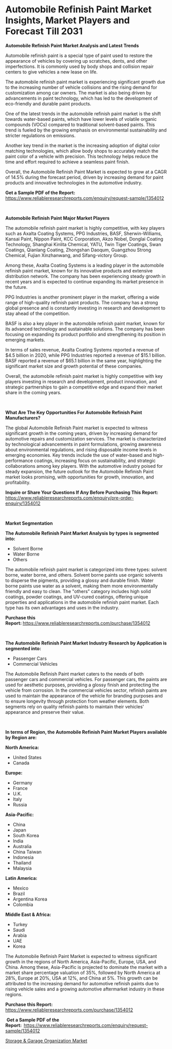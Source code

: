 <p><h1>Automobile Refinish Paint Market Insights, Market Players and Forecast Till 2031</h1></p><p><strong>Automobile Refinish Paint Market Analysis and Latest Trends</strong></p>
<p><p>Automobile refinish paint is a special type of paint used to restore the appearance of vehicles by covering up scratches, dents, and other imperfections. It is commonly used by body shops and collision repair centers to give vehicles a new lease on life.</p><p>The automobile refinish paint market is experiencing significant growth due to the increasing number of vehicle collisions and the rising demand for customization among car owners. The market is also being driven by advancements in paint technology, which has led to the development of eco-friendly and durable paint products.</p><p>One of the latest trends in the automobile refinish paint market is the shift towards water-based paints, which have lower levels of volatile organic compounds (VOCs) compared to traditional solvent-based paints. This trend is fueled by the growing emphasis on environmental sustainability and stricter regulations on emissions.</p><p>Another key trend in the market is the increasing adoption of digital color matching technologies, which allow body shops to accurately match the paint color of a vehicle with precision. This technology helps reduce the time and effort required to achieve a seamless paint finish.</p><p>Overall, the Automobile Refinish Paint Market is expected to grow at a CAGR of 14.5% during the forecast period, driven by increasing demand for paint products and innovative technologies in the automotive industry.</p></p>
<p><strong>Get a Sample PDF of the Report:&nbsp;</strong> <a href="https://www.reliableresearchreports.com/enquiry/request-sample/1354012">https://www.reliableresearchreports.com/enquiry/request-sample/1354012</a></p>
<p>&nbsp;</p>
<p><strong>Automobile Refinish Paint Major Market Players</strong></p>
<p><p>The automobile refinish paint market is highly competitive, with key players such as Axalta Coating Systems, PPG Industries, BASF, Sherwin-Williams, Kansai Paint, Nippon Paint, KCC Corporation, Akzo Nobel, Donglai Coating Technology, Shanghai Kinlita Chemical, YATU, Twin Tiger Coatings, Swan Coatings, Qianlang Coating, Zhongshan Daoqum, Guangzhou Strong Chemical, Fujian Xinzhanwang, and Sifang-victory Group.</p><p>Among these, Axalta Coating Systems is a leading player in the automobile refinish paint market, known for its innovative products and extensive distribution network. The company has been experiencing steady growth in recent years and is expected to continue expanding its market presence in the future.</p><p>PPG Industries is another prominent player in the market, offering a wide range of high-quality refinish paint products. The company has a strong global presence and is constantly investing in research and development to stay ahead of the competition.</p><p>BASF is also a key player in the automobile refinish paint market, known for its advanced technology and sustainable solutions. The company has been focusing on expanding its product portfolio and strengthening its position in emerging markets.</p><p>In terms of sales revenue, Axalta Coating Systems reported a revenue of $4.5 billion in 2020, while PPG Industries reported a revenue of $15.1 billion. BASF reported a revenue of $65.1 billion in the same year, highlighting the significant market size and growth potential of these companies.</p><p>Overall, the automobile refinish paint market is highly competitive with key players investing in research and development, product innovation, and strategic partnerships to gain a competitive edge and expand their market share in the coming years.</p></p>
<p>&nbsp;</p>
<p><strong>What Are The Key Opportunities For Automobile Refinish Paint Manufacturers?</strong></p>
<p><p>The global Automobile Refinish Paint market is expected to witness significant growth in the coming years, driven by increasing demand for automotive repairs and customization services. The market is characterized by technological advancements in paint formulations, growing awareness about environmental regulations, and rising disposable income levels in emerging economies. Key trends include the use of water-based and high-performance coatings, increasing focus on sustainability, and strategic collaborations among key players. With the automotive industry poised for steady expansion, the future outlook for the Automobile Refinish Paint market looks promising, with opportunities for growth, innovation, and profitability.</p></p>
<p><strong>Inquire or Share Your Questions If Any Before Purchasing This Report:</strong> <a href="https://www.reliableresearchreports.com/enquiry/pre-order-enquiry/1354012">https://www.reliableresearchreports.com/enquiry/pre-order-enquiry/1354012</a></p>
<p>&nbsp;</p>
<p><strong>Market Segmentation</strong></p>
<p><strong>The Automobile Refinish Paint Market Analysis by types is segmented into:</strong></p>
<p><ul><li>Solvent Borne</li><li>Water Borne</li><li>Others</li></ul></p>
<p><p>The automobile refinish paint market is categorized into three types: solvent borne, water borne, and others. Solvent borne paints use organic solvents to disperse the pigments, providing a glossy and durable finish. Water borne paints use water as a solvent, making them more environmentally friendly and easy to clean. The "others" category includes high solid coatings, powder coatings, and UV-cured coatings, offering unique properties and applications in the automobile refinish paint market. Each type has its own advantages and uses in the industry.</p></p>
<p><strong>Purchase this Report:&nbsp;</strong><a href="https://www.reliableresearchreports.com/purchase/1354012">https://www.reliableresearchreports.com/purchase/1354012</a></p>
<p>&nbsp;</p>
<p><strong>The Automobile Refinish Paint Market Industry Research by Application is segmented into:</strong></p>
<p><ul><li>Passenger Cars</li><li>Commercial Vehicles</li></ul></p>
<p><p>The Automobile Refinish Paint market caters to the needs of both passenger cars and commercial vehicles. For passenger cars, the paints are used for aesthetic purposes, providing a glossy finish and protecting the vehicle from corrosion. In the commercial vehicles sector, refinish paints are used to maintain the appearance of the vehicle for branding purposes and to ensure longevity through protection from weather elements. Both segments rely on quality refinish paints to maintain their vehicles' appearance and preserve their value.</p></p>
<p>&nbsp;</p>
<p><strong>In terms of Region, the Automobile Refinish Paint Market Players available by Region are:</strong></p>
<p>
    <p> <strong> North America: </strong>
        <ul>
            <li>United States</li>
            <li>Canada</li>
        </ul>
        </p> 
    <p> <strong> Europe: </strong>
        <ul>
            <li>Germany</li>
            <li>France</li>
            <li>U.K.</li>
            <li>Italy</li>
            <li>Russia</li>
        </ul>
        </p> 
    <p> <strong> Asia-Pacific: </strong>
        <ul>
            <li>China</li>
            <li>Japan</li>
            <li>South Korea</li>
            <li>India</li>
            <li>Australia</li>
            <li>China Taiwan</li>
            <li>Indonesia</li>
            <li>Thailand</li>
            <li>Malaysia</li>
        </ul>
        </p> 
    <p> <strong> Latin America: </strong>
        <ul>
            <li>Mexico</li>
            <li>Brazil</li>
            <li>Argentina Korea</li>
            <li>Colombia</li>
        </ul>
        </p> 
    <p> <strong> Middle East & Africa: </strong>
        <ul>
            <li>Turkey</li>
            <li>Saudi</li>
            <li>Arabia</li>
            <li>UAE</li>
            <li>Korea</li>
        </ul>
    </p>
    </p>
<p><p>The Automobile Refinish Paint Market is expected to witness significant growth in the regions of North America, Asia-Pacific, Europe, USA, and China. Among these, Asia-Pacific is projected to dominate the market with a market share percentage valuation of 35%, followed by North America at 28%, Europe at 20%, USA at 12%, and China at 5%. This growth can be attributed to the increasing demand for automotive refinish paints due to rising vehicle sales and a growing automotive aftermarket industry in these regions.</p></p>
<p><strong>Purchase this Report: </strong><a href="https://www.reliableresearchreports.com/purchase/1354012">https://www.reliableresearchreports.com/purchase/1354012</a></p>
<p>&nbsp;<strong>Get a Sample PDF of the Report:&nbsp;&nbsp;</strong><a href="https://www.reliableresearchreports.com/enquiry/request-sample/1354012">https://www.reliableresearchreports.com/enquiry/request-sample/1354012</a></p>
<p><strong></strong></p>
<p><p><a href="https://natural-crush-b99.notion.site/Storage-Garage-Organization-Market-Size-Growth-Outlook-from-2024-to-2031-projecting-at-Market-s--1ec6e20f89014fbe98dc059f88f70738">Storage & Garage Organization Market</a></p></p>